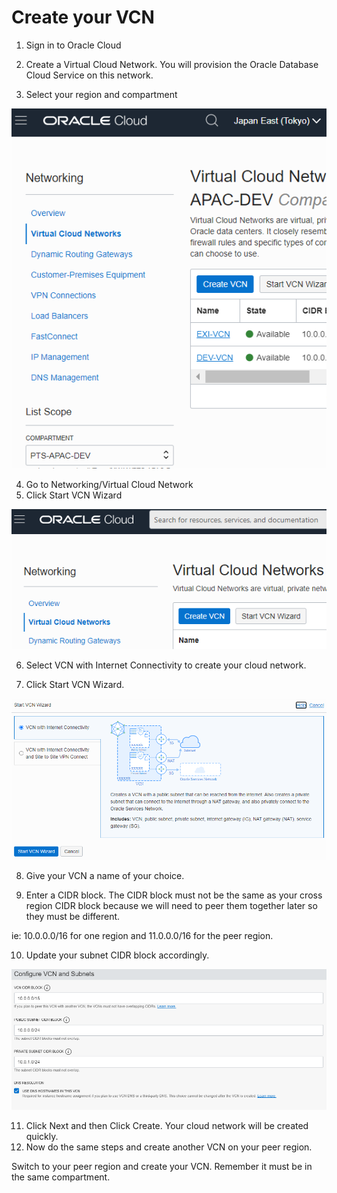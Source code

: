# Create your VCN

1. Sign in to Oracle Cloud

2. Create a Virtual Cloud Network.  You will provision the Oracle Database Cloud Service on this network.

3. Select your region and compartment


![image-20210121174143796](./images/image-20210121174143796.png)

4. Go to Networking/Virtual Cloud Network
5. Click Start VCN Wizard

![image-20210121173942686](./images/image-20210121173942686.png)



6. Select VCN with Internet Connectivity to create your cloud network.

7. Click Start VCN Wizard.  

![image-20210121180617626](./images/image-20210121180617626.png)



8. Give your VCN a name of your choice.

9. Enter a CIDR block.  The CIDR block must not be the same as your cross region CIDR block because we will need to peer them together later so they must be different.  

ie: 10.0.0.0/16 for one region and 11.0.0.0/16 for the peer region.

10. Update your subnet CIDR block accordingly.

![image-20210121181204561](./images/image-20210121181204561.png)

11. Click Next and then Click Create.  Your cloud network will be created quickly.
12. Now do the same steps and create another VCN on your peer region.  

Switch to your peer region and create your VCN.  Remember it must be in the same compartment.
